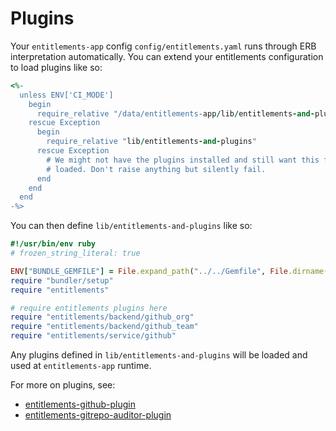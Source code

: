 # Plugins

Your `entitlements-app` config `config/entitlements.yaml` runs through ERB interpretation automatically. You can extend your entitlements configuration to load plugins like so:

```ruby
<%-
  unless ENV['CI_MODE']
    begin
      require_relative "/data/entitlements-app/lib/entitlements-and-plugins"
    rescue Exception
      begin
        require_relative "lib/entitlements-and-plugins"
      rescue Exception
        # We might not have the plugins installed and still want this file to be
        # loaded. Don't raise anything but silently fail.
      end
    end
  end
-%>
```

You can then define `lib/entitlements-and-plugins` like so:

```ruby
#!/usr/bin/env ruby
# frozen_string_literal: true

ENV["BUNDLE_GEMFILE"] = File.expand_path("../../Gemfile", File.dirname(__FILE__))
require "bundler/setup"
require "entitlements"

# require entitlements plugins here
require "entitlements/backend/github_org"
require "entitlements/backend/github_team"
require "entitlements/service/github"
```

Any plugins defined in `lib/entitlements-and-plugins` will be loaded and used at `entitlements-app` runtime.

For more on plugins, see:

- [entitlements-github-plugin](https://github.com/github/entitlements-github-plugin)
- [entitlements-gitrepo-auditor-plugin](https://github.com/github/entitlements-gitrepo-auditor-plugin)
